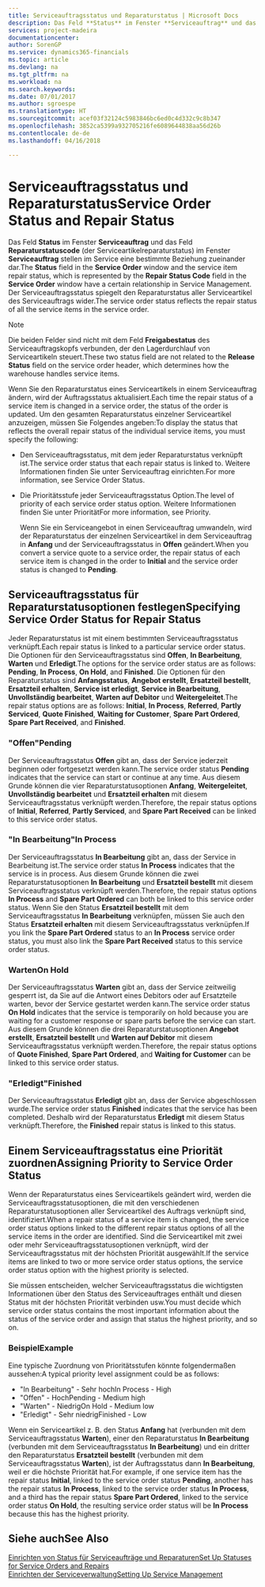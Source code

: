 ```yaml
---
title: Serviceauftragsstatus und Reparaturstatus | Microsoft Docs
description: Das Feld **Status** im Fenster **Serviceauftrag** und das Feld **Reparaturstatuscode** (der Serviceartikelreparaturstatus) im Fenster **Serviceauftrag** stellen im Service eine bestimmte Beziehung zueinander dar. Der Serviceauftragsstatus spiegelt den Reparaturstatus aller Serviceartikel des Serviceauftrags wider.
services: project-madeira
documentationcenter: 
author: SorenGP
ms.service: dynamics365-financials
ms.topic: article
ms.devlang: na
ms.tgt_pltfrm: na
ms.workload: na
ms.search.keywords: 
ms.date: 07/01/2017
ms.author: sgroespe
ms.translationtype: HT
ms.sourcegitcommit: acef03f32124c5983846bc6ed0c4d332c9c8b347
ms.openlocfilehash: 3852ca5399a932705216fe6089644838aa56d26b
ms.contentlocale: de-de
ms.lasthandoff: 04/16/2018

---
```

# <a name="service-order-status-and-repair-status"></a><span data-ttu-id="10662-104">Serviceauftragsstatus und Reparaturstatus</span><span class="sxs-lookup"><span data-stu-id="10662-104">Service Order Status and Repair Status</span></span>
<span data-ttu-id="10662-105">Das Feld **Status** im Fenster **Serviceauftrag** und das Feld **Reparaturstatuscode** (der Serviceartikelreparaturstatus) im Fenster **Serviceauftrag** stellen im Service eine bestimmte Beziehung zueinander dar.</span><span class="sxs-lookup"><span data-stu-id="10662-105">The **Status** field in the **Service Order** window and the service item repair status, which is represented by the **Repair Status Code** field in the **Service Order** window have a certain relationship in Service Management.</span></span> <span data-ttu-id="10662-106">Der Serviceauftragsstatus spiegelt den Reparaturstatus aller Serviceartikel des Serviceauftrags wider.</span><span class="sxs-lookup"><span data-stu-id="10662-106">The service order status reflects the repair status of all the service items in the service order.</span></span>  
  
> [!NOTE]  
>  <span data-ttu-id="10662-107">Die beiden Felder sind nicht mit dem Feld **Freigabestatus** des Serviceauftragskopfs verbunden, der den Lagerdurchlauf von Serviceartikeln steuert.</span><span class="sxs-lookup"><span data-stu-id="10662-107">These two status field are not related to the **Release Status** field on the service order header, which determines how the warehouse handles service items.</span></span>  
  
 <span data-ttu-id="10662-108">Wenn Sie den Reparaturstatus eines Serviceartikels in einem Serviceauftrag ändern, wird der Auftragsstatus aktualisiert.</span><span class="sxs-lookup"><span data-stu-id="10662-108">Each time the repair status of a service item is changed in a service order, the status of the order is updated.</span></span> <span data-ttu-id="10662-109">Um den gesamten Reparaturstatus einzelner Serviceartikel anzuzeigen, müssen Sie Folgendes angeben:</span><span class="sxs-lookup"><span data-stu-id="10662-109">To display the status that reflects the overall repair status of the individual service items, you must specify the following:</span></span>  
  
* <span data-ttu-id="10662-110">Den Serviceauftragsstatus, mit dem jeder Reparaturstatus verknüpft ist.</span><span class="sxs-lookup"><span data-stu-id="10662-110">The service order status that each repair status is linked to.</span></span> <span data-ttu-id="10662-111">Weitere Informationen finden Sie unter Serviceauftrag einrichten.</span><span class="sxs-lookup"><span data-stu-id="10662-111">For more information, see Service Order Status.</span></span>  
* <span data-ttu-id="10662-112">Die Prioritätsstufe jeder Serviceauftragsstatus Option.</span><span class="sxs-lookup"><span data-stu-id="10662-112">The level of priority of each service order status option.</span></span> <span data-ttu-id="10662-113">Weitere Informationen finden Sie unter Priorität</span><span class="sxs-lookup"><span data-stu-id="10662-113">For more information, see Priority.</span></span>  
  
  <span data-ttu-id="10662-114">Wenn Sie ein Serviceangebot in einen Serviceauftrag umwandeln, wird der Reparaturstatus der einzelnen Serviceartikel in dem Serviceauftrag in **Anfang** und der Serviceauftragsstatus in **Offen** geändert.</span><span class="sxs-lookup"><span data-stu-id="10662-114">When you convert a service quote to a service order, the repair status of each service item is changed in the order to **Initial** and the service order status is changed to **Pending**.</span></span>  
  
## <a name="specifying-service-order-status-for-repair-status"></a><span data-ttu-id="10662-115">Serviceauftragsstatus für Reparaturstatusoptionen festlegen</span><span class="sxs-lookup"><span data-stu-id="10662-115">Specifying Service Order Status for Repair Status</span></span>  
<span data-ttu-id="10662-116">Jeder Reparaturstatus ist mit einem bestimmten Serviceauftragsstatus verknüpft.</span><span class="sxs-lookup"><span data-stu-id="10662-116">Each repair status is linked to a particular service order status.</span></span> <span data-ttu-id="10662-117">Die Optionen für den Serviceauftragsstatus sind **Offen**, **In Bearbeitung**, **Warten** und **Erledigt**.</span><span class="sxs-lookup"><span data-stu-id="10662-117">The options for the service order status are as follows: **Pending**, **In Process**, **On Hold**, and **Finished**.</span></span> <span data-ttu-id="10662-118">Die Optionen für den Reparaturstatus sind **Anfangsstatus**, **Angebot erstellt**, **Ersatzteil bestellt**, **Ersatzteil erhalten**, **Service ist erledigt**, **Service in Bearbeitung**, **Unvollständig bearbeitet**, **Warten auf Debitor** und **Weitergeleitet**.</span><span class="sxs-lookup"><span data-stu-id="10662-118">The repair status options are as follows: **Initial**, **In Process**, **Referred**, **Partly Serviced**, **Quote Finished**, **Waiting for Customer**, **Spare Part Ordered**, **Spare Part Received**, and **Finished**.</span></span>  
  
### <a name="pending"></a><span data-ttu-id="10662-119">"Offen"</span><span class="sxs-lookup"><span data-stu-id="10662-119">Pending</span></span>  
<span data-ttu-id="10662-120">Der Serviceauftragsstatus **Offen** gibt an, dass der Service jederzeit beginnen oder fortgesetzt werden kann.</span><span class="sxs-lookup"><span data-stu-id="10662-120">The service order status **Pending** indicates that the service can start or continue at any time.</span></span> <span data-ttu-id="10662-121">Aus diesem Grunde können die vier Reparaturstatusoptionen **Anfang**, **Weitergeleitet**, **Unvollständig bearbeitet** und **Ersatzteil erhalten** mit diesem Serviceauftragsstatus verknüpft werden.</span><span class="sxs-lookup"><span data-stu-id="10662-121">Therefore, the repair status options of **Initial**, **Referred**, **Partly Serviced**, and **Spare Part Received** can be linked to this service order status.</span></span>  
  
### <a name="in-process"></a><span data-ttu-id="10662-122">"In Bearbeitung"</span><span class="sxs-lookup"><span data-stu-id="10662-122">In Process</span></span>  
<span data-ttu-id="10662-123">Der Serviceauftragsstatus **In Bearbeitung** gibt an, dass der Service in Bearbeitung ist.</span><span class="sxs-lookup"><span data-stu-id="10662-123">The service order status **In Process** indicates that the service is in process.</span></span> <span data-ttu-id="10662-124">Aus diesem Grunde können die zwei Reparaturstatusoptionen **In Bearbeitung** und **Ersatzteil bestellt** mit diesem Serviceauftragsstatus verknüpft werden.</span><span class="sxs-lookup"><span data-stu-id="10662-124">Therefore, the repair status options **In Process** and **Spare Part Ordered** can both be linked to this service order status.</span></span> <span data-ttu-id="10662-125">Wenn Sie den Status **Ersatzteil bestellt** mit dem Serviceauftragsstatus **In Bearbeitung** verknüpfen, müssen Sie auch den Status **Ersatzteil erhalten** mit diesem Serviceauftragsstatus verknüpfen.</span><span class="sxs-lookup"><span data-stu-id="10662-125">If you link the **Spare Part Ordered** status to an **In Process** service order status, you must also link the **Spare Part Received** status to this service order status.</span></span>  
  
### <a name="on-hold"></a><span data-ttu-id="10662-126">Warten</span><span class="sxs-lookup"><span data-stu-id="10662-126">On Hold</span></span>  
<span data-ttu-id="10662-127">Der Serviceauftragsstatus **Warten** gibt an, dass der Service zeitweilig gesperrt ist, da Sie auf die Antwort eines Debitors oder auf Ersatzteile warten, bevor der Service gestartet werden kann.</span><span class="sxs-lookup"><span data-stu-id="10662-127">The service order status **On Hold** indicates that the service is temporarily on hold because you are waiting for a customer response or spare parts before the service can start.</span></span> <span data-ttu-id="10662-128">Aus diesem Grunde können die drei Reparaturstatusoptionen **Angebot erstellt**, **Ersatzteil bestellt** und **Warten auf Debitor** mit diesem Serviceauftragsstatus verknüpft werden.</span><span class="sxs-lookup"><span data-stu-id="10662-128">Therefore, the repair status options of **Quote Finished**, **Spare Part Ordered**, and **Waiting for Customer** can be linked to this service order status.</span></span>  
  
### <a name="finished"></a><span data-ttu-id="10662-129">"Erledigt"</span><span class="sxs-lookup"><span data-stu-id="10662-129">Finished</span></span>  
<span data-ttu-id="10662-130">Der Serviceauftragsstatus **Erledigt** gibt an, dass der Service abgeschlossen wurde.</span><span class="sxs-lookup"><span data-stu-id="10662-130">The service order status **Finished** indicates that the service has been completed.</span></span> <span data-ttu-id="10662-131">Deshalb wird der Reparaturstatus **Erledigt** mit diesem Status verknüpft.</span><span class="sxs-lookup"><span data-stu-id="10662-131">Therefore, the **Finished** repair status is linked to this status.</span></span>  
  
## <a name="assigning-priority-to-service-order-status"></a><span data-ttu-id="10662-132">Einem Serviceauftragsstatus eine Priorität zuordnen</span><span class="sxs-lookup"><span data-stu-id="10662-132">Assigning Priority to Service Order Status</span></span>  
<span data-ttu-id="10662-133">Wenn der Reparaturstatus eines Serviceartikels geändert wird, werden die Serviceauftragsstatusoptionen, die mit den verschiedenen Reparaturstatusoptionen aller Serviceartikel des Auftrags verknüpft sind, identifiziert.</span><span class="sxs-lookup"><span data-stu-id="10662-133">When a repair status of a service item is changed, the service order status options linked to the different repair status options of all the service items in the order are identified.</span></span> <span data-ttu-id="10662-134">Sind die Serviceartikel mit zwei oder mehr Serviceauftragsstatusoptionen verknüpft, wird der Serviceauftragsstatus mit der höchsten Priorität ausgewählt.</span><span class="sxs-lookup"><span data-stu-id="10662-134">If the service items are linked to two or more service order status options, the service order status option with the highest priority is selected.</span></span>  
  
<span data-ttu-id="10662-135">Sie müssen entscheiden, welcher Serviceauftragsstatus die wichtigsten Informationen über den Status des Serviceauftrages enthält und diesen Status mit der höchsten Priorität verbinden usw.</span><span class="sxs-lookup"><span data-stu-id="10662-135">You must decide which service order status contains the most important information about the status of the service order and assign that status the highest priority, and so on.</span></span>  
  
### <a name="example"></a><span data-ttu-id="10662-136">Beispiel</span><span class="sxs-lookup"><span data-stu-id="10662-136">Example</span></span>  
<span data-ttu-id="10662-137">Eine typische Zuordnung von Prioritätsstufen könnte folgendermaßen aussehen:</span><span class="sxs-lookup"><span data-stu-id="10662-137">A typical priority level assignment could be as follows:</span></span>  
  
* <span data-ttu-id="10662-138">"In Bearbeitung" - Sehr hoch</span><span class="sxs-lookup"><span data-stu-id="10662-138">In Process - High</span></span>  
* <span data-ttu-id="10662-139">"Offen" - Hoch</span><span class="sxs-lookup"><span data-stu-id="10662-139">Pending - Medium high</span></span>  
* <span data-ttu-id="10662-140">"Warten" - Niedrig</span><span class="sxs-lookup"><span data-stu-id="10662-140">On Hold - Medium low</span></span>  
* <span data-ttu-id="10662-141">"Erledigt" - Sehr niedrig</span><span class="sxs-lookup"><span data-stu-id="10662-141">Finished - Low</span></span>  
  
<span data-ttu-id="10662-142">Wenn ein Serviceartikel z. B. den Status **Anfang** hat (verbunden mit dem Serviceauftragsstatus **Warten**), einer den Reparaturstatus **In Bearbeitung** (verbunden mit dem Serviceauftragsstatus **In Bearbeitung**) und ein dritter den Reparaturstatus **Ersatzteil bestellt** (verbunden mit dem Serviceauftragsstatus **Warten**), ist der Auftragsstatus dann **In Bearbeitung**, weil er die höchste Priorität hat.</span><span class="sxs-lookup"><span data-stu-id="10662-142">For example, if one service item has the repair status **Initial**, linked to the service order status **Pending**, another has the repair status **In Process**, linked to the service order status **In Process**, and a third has the repair status **Spare Part Ordered**, linked to the service order status **On Hold**, the resulting service order status will be **In Process** because this has the highest priority.</span></span>  
  
## <a name="see-also"></a><span data-ttu-id="10662-143">Siehe auch</span><span class="sxs-lookup"><span data-stu-id="10662-143">See Also</span></span>  
[<span data-ttu-id="10662-144">Einrichten von Status für Serviceaufträge und Reparaturen</span><span class="sxs-lookup"><span data-stu-id="10662-144">Set Up Statuses for Service Orders and Repairs</span></span>](service-order-repair-status.md)  
[<span data-ttu-id="10662-145">Einrichten der Serviceverwaltung</span><span class="sxs-lookup"><span data-stu-id="10662-145">Setting Up Service Management</span></span>](service-setup-service.md)  

